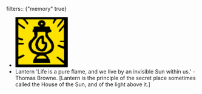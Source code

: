 filters:: {"memory" true}

- ![image.png](../assets/image_1700898398057_0.png)
- Lantern
  'Life is a pure flame, and we live by an invisible Sun within us.' - Thomas Browne. [Lantern is the principle of the secret place sometimes called the House of the Sun, and of the light above it.]
